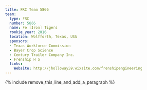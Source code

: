 ```yaml
---
title: FRC Team 5866
team:
  type: FRC
  number: 5866
  name: Fe [Iron] Tigers
  rookie_year: 2016
  location: Wolfforth, Texas, USA
  sponsors:
  - Texas Workforce Commission
  - Bayer Crop Science
  - Century Trailer Company Inc.
  - Frenship H S
  links:
    Website: http://jholloway59.wixsite.com/frenshipengineering
---
```


{% include remove_this_line_and_add_a_paragraph %}
